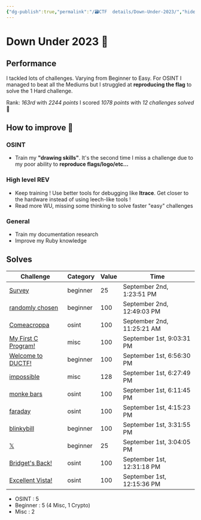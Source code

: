 ```yaml
---
{"dg-publish":true,"permalink":"/🗃CTF  details/Down-Under-2023/","hide":true,"tags":["Wrap-up","Good","DownUnder"]}
---
```


# Down Under 2023 🦘

## Performance
I tackled lots of challenges. Varying from Beginner to Easy. For OSINT I managed to beat all the Mediums but I struggled at **reproducing the flag** to solve the 1 Hard challenge.

Rank: *163rd* with *2244 points*
	I scored *1078 points* with *12 challenges solved* 🥳

## How to improve 📝
### OSINT
- Train my **"drawing skills"**. It's the second time I miss a challenge due to my poor ability to **reproduce flags/logo/etc...**
### High level REV
- Keep training ! Use better tools for debugging like **ltrace**. Get closer to the hardware instead of using leech-like tools !
- Read more WU, missing some thinking to solve faster "easy" challenges
### General
- Train my documentation research
- Improve my Ruby knowledge

## Solves
|**Challenge**|**Category**|**Value**|**Time**|
|---|---|---|---|
|[Survey](https://play.duc.tf/challenges#Survey-68)|beginner|25|September 2nd, 1:23:51 PM|
|[randomly chosen](https://play.duc.tf/challenges#randomly%20chosen-44)|beginner|100|September 2nd, 12:49:03 PM|
|[Comeacroppa](https://play.duc.tf/challenges#Comeacroppa-32)|osint|100|September 2nd, 11:25:21 AM|
|[My First C Program!](https://play.duc.tf/challenges#My%20First%20C%20Program!-63)|misc|100|September 1st, 9:03:31 PM|
|[Welcome to DUCTF!](https://play.duc.tf/challenges#Welcome%20to%20DUCTF!-43)|beginner|100|September 1st, 6:56:30 PM|
|[impossible](https://play.duc.tf/challenges#impossible-59)|misc|128|September 1st, 6:27:49 PM|
|[monke bars](https://play.duc.tf/challenges#monke%20bars-34)|osint|100|September 1st, 6:11:45 PM|
|[faraday](https://play.duc.tf/challenges#faraday-33)|osint|100|September 1st, 4:15:23 PM|
|[blinkybill](https://play.duc.tf/challenges#blinkybill-53)|beginner|100|September 1st, 3:31:55 PM|
|[𝕏](https://play.duc.tf/challenges#%F0%9D%95%8F-67)|beginner|25|September 1st, 3:04:05 PM|
|[Bridget's Back!](https://play.duc.tf/challenges#Bridget's%20Back!-35)|osint|100|September 1st, 12:31:18 PM|
|[Excellent Vista!](https://play.duc.tf/challenges#Excellent%20Vista!-37)|osint|100|September 1st, 12:15:36 PM|

 - OSINT : 5
 - Beginner : 5 (4 Misc, 1 Crypto)
 - Misc : 2